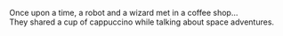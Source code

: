 Once upon a time, a robot and a wizard met in a coffee shop...  
They shared a cup of cappuccino while talking about space adventures.

